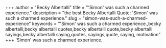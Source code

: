 +++
author = "Becky Albertalli"
title = "'Simon' was such a charmed experience."
description = "the best Becky Albertalli Quote: 'Simon' was such a charmed experience."
slug = "simon-was-such-a-charmed-experience"
keywords = "'Simon' was such a charmed experience.,becky albertalli,becky albertalli quotes,becky albertalli quote,becky albertalli sayings,becky albertalli saying,quotes, sayings,quote, saying, motivation"
+++
'Simon' was such a charmed experience.
